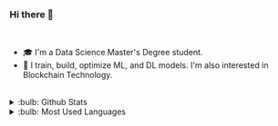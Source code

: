 ### Hi there 👋

<!--
**Mert-Cihangiroglu/Mert-Cihangiroglu** is a ✨ _special_ ✨ repository because its `README.md` (this file) appears on your GitHub profile.

Here are some ideas to get you started:

- 🔭 I’m currently working on ...
- 🌱 I’m currently learning ...
- 👯 I’m looking to collaborate on ...
- 🤔 I’m looking for help with ...
- 💬 Ask me about ...
- 📫 How to reach me: ...
- 😄 Pronouns: ...
- ⚡ Fun fact: ...
-->

<br />

- :mortar_board: I'm a Data Science Master's Degree student.
- :seedling: I train, build, optimize ML, and DL models. I'm also interested in Blockchain Technology.

<br />

<details>
<summary>:bulb: Github Stats</summary>
<img src="https://github-readme-stats.vercel.app/api?username=Mert-Cihangiroglu&theme=radical" >
</details>

<details>
<summary>:bulb:  Most Used Languages</summary>
<img src="https://github-readme-stats.vercel.app/api/top-langs/?username=Mert-Cihangiroglu&layout=compact" >
</details>
